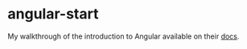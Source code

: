# angular-start

My walkthrough of the introduction to  Angular available on their [docs](https://angular.io/start).
